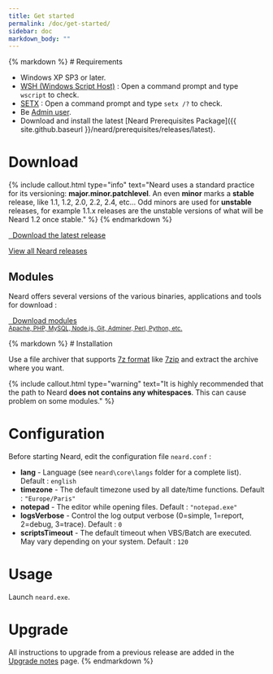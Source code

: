 ```yaml
---
title: Get started
permalink: /doc/get-started/
sidebar: doc
markdown_body: ""
---
```


<div class="markdown-body">{% markdown %}
# Requirements

* Windows XP SP3 or later.
* [WSH (Windows Script Host)](https://support.microsoft.com/en-us/kb/232211) : Open a command prompt and type `wscript` to check.
* [SETX](http://technet.microsoft.com/en-us/library/cc755104.aspx) : Open a command prompt and type `setx /?` to check.
* Be [Admin user](https://support.microsoft.com/en-us/help/14028/windows-7-how-log-on-as-an-administrator).
* Download and install the latest [Neard Prerequisites Package]({{ site.github.baseurl }}/neard/prerequisites/releases/latest).

# Download

{% include callout.html type="info" text="Neard uses a standard practice for its versioning: <strong>major.minor.patchlevel</strong>. An even <strong>minor</strong> marks a <strong>stable</strong> release, like 1.1, 1.2, 2.0, 2.2, 2.4, etc... Odd minors are used for <strong>unstable</strong> releases, for example 1.1.x releases are the unstable versions of what will be Neard 1.2 once stable." %}
{% endmarkdown %}<span></span></div>

<p>
  <a href="{{ site.baseurl }}/release/latest" class="btn btn-success btn-lg">
    <span class="fa fa-download"></span>&nbsp;&nbsp;Download the latest release
  </a>
</p>
<p>
  <a href="{{ site.baseurl }}/releases" class="btn btn-default">
    View all Neard releases
  </a>
</p>
<div class="markdown-body">
  <h2 id="modules">Modules</h2>
  <p>Neard offers several versions of the various binaries, applications and tools for download :</p>
  <span></span>
</div>
<p>
  <a href="{{ site.baseurl }}/modules" class="btn btn-primary" style="text-align: left">
    <span class="fa fa-download"></span>&nbsp;&nbsp;Download modules<br /><small>Apache, PHP, MySQL, Node.js, Git, Adminer, Perl, Python, etc.</small>
  </a>
</p>

<div class="markdown-body">{% markdown %}
# Installation

Use a file archiver that supports [7z format](https://www.7-zip.org/7z.html) like [7zip](https://www.7-zip.org/) and extract the archive where you want.

{% include callout.html type="warning" text="It is highly recommended that the path to Neard <strong>does not contains any whitespaces</strong>. This can cause problem on some modules." %}

# Configuration

Before starting Neard, edit the configuration file `neard.conf` :

* **lang** - Language (see `neard\core\langs` folder for a complete list). Default : `english`
* **timezone** - The default timezone used by all date/time functions. Default : `"Europe/Paris"`
* **notepad** - The editor while opening files. Default : `"notepad.exe"`
* **logsVerbose** - Control the log output verbose (0=simple, 1=report, 2=debug, 3=trace). Default : `0`
* **scriptsTimeout** - The default timeout when VBS/Batch are executed. May vary depending on your system. Default : `120`

# Usage

Launch `neard.exe`.

# Upgrade

All instructions to upgrade from a previous release are added in the [Upgrade notes](/doc/upgrade-notes) page.
{% endmarkdown %}</div>